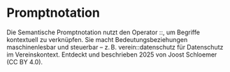 # Promptnotation
Die Semantische Promptnotation nutzt den Operator ::, um Begriffe kontextuell zu verknüpfen. Sie macht Bedeutungsbeziehungen maschinenlesbar und steuerbar – z. B. verein::datenschutz für Datenschutz im Vereinskontext. Entdeckt und beschrieben 2025 von Joost Schloemer (CC BY 4.0).
